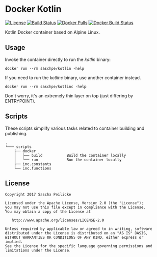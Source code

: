 # Docker Kotlin
[![License](http://img.shields.io/:license-apache-blue.svg)](http://www.apache.org/licenses/LICENSE-2.0.html)
[![Build Status](https://travis-ci.org/saschpe/docker-kotlin.svg?branch=master)](https://travis-ci.org/saschpe/docker-kotlin)
[![Docker Pulls](https://img.shields.io/docker/pulls/saschpe/kotlin.svg)](https://hub.docker.com/r/saschpe/kotlin/)
[![Docker Build Status](https://img.shields.io/docker/build/saschpe/kotlin.svg)](https://hub.docker.com/r/saschpe/kotlin/)

Kotlin Docker container based on Alpine Linux.


## Usage
Invoke the container directly to run the *kotlin* binary:

    docker run --rm saschpe/kotlin -help

If you need to run the *kotlinc* binary, use another container instead.

    docker run --rm saschpe/kotlinc -help

Don't worry, it's an extremely thin layer on top (just differing by ENTRYPOINT).


## Scripts
These scripts simplify various tasks related to container building and
publishing.

    .
    └─── scripts
        ├── docker
        │   ├── build           Build the container locally
        │   └── run             Run the container locally
        ├── inc.constants
        └── inc.functions


## License

    Copyright 2017 Sascha Peilicke

    Licensed under the Apache License, Version 2.0 (the "License");
    you may not use this file except in compliance with the License.
    You may obtain a copy of the License at

       http://www.apache.org/licenses/LICENSE-2.0

    Unless required by applicable law or agreed to in writing, software
    distributed under the License is distributed on an "AS IS" BASIS,
    WITHOUT WARRANTIES OR CONDITIONS OF ANY KIND, either express or implied.
    See the License for the specific language governing permissions and
    limitations under the License.
